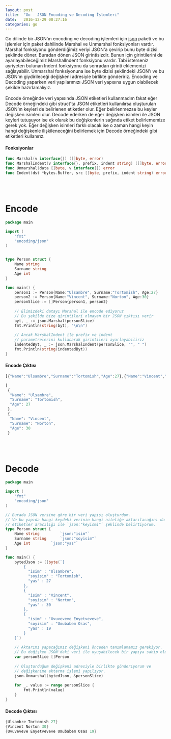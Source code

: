 ```yaml
---
layout: post
title:  "Go - JSON Encoding ve Decoding İşlemleri"
date:   2016-12-29 00:27:16
categories: go
---
```



Go dilinde bir JSON'ın encoding ve decoding işlemleri için [json](https://golang.org/pkg/encoding/json/) paketi ve bu işlemler için paket dahilinde Marshal ve Unmarshal fonksiyonları vardır. Marshal fonksiyonu gönderdiğimiz veriyi JSON'a çevirip bunu byte dizisi şeklinde döner. Buradan dönen JSON girintisizdir. Bunun için girintilerini de ayarlayabileceğimiz MarshalIndent fonksiyonu vardır. Tabi isterseniz ayriyeten bulunan Indent fonksiyonu da sonradan girinti eklemenizi sağlayabilir. Unmarshal fonksiyonuna ise byte dizisi şeklindeki JSON'ı ve bu JSON'ın giydirileceği değişkeni adresiyle birlikte göndeririz. Encoding ve Decoding yaparken veri yapılarımızı JSON veri yapısına uygun olabilecek şekilde hazırlamalıyız. 
<br><br>
Encode örneğinde veri yapısında JSON etiketleri kullanmadım fakat eğer Decode örneğindeki gibi struct'ta JSON etiketleri kullanılırsa oluşturulan JSON'ın keyleri de belirlenen etiketler olur. Eğer belirlenmezse bu keyler değişken isimleri olur. Decode ederken de eğer değişken isimleri ile JSON keyleri tutuşuyor ise ek olarak bu değişkenlerin sağında etiket belirlememize gerek yok. Eğer değişken isimleri farklı olacak ise o zaman hangi keyin hangi değişkenle ilişkileneceğini belirlemek için Decode örneğindeki gibi etiketleri kullanırız.

#### Fonksiyonlar
```go
func Marshal(v interface{}) ([]byte, error)
func MarshalIndent(v interface{}, prefix, indent string) ([]byte, error)
func Unmarshal(data []byte, v interface{}) error
func Indent(dst *bytes.Buffer, src []byte, prefix, indent string) error
```

<br><br>

# Encode

```go
package main

import (
	"fmt"
	"encoding/json"
)


type Person struct {
	Name string
	Surname string	
	Age int
}

func main() {
	person1 := Person{Name:"Ulsambre", Surname:"Tortomish", Age:27}
	person2 := Person{Name:"Vincent", Surname:"Norton", Age:30}
	personSlice := []Person{person1, person2}
	
	// Elimizdeki datayı Marshal ile encode ediyoruz
	// Bu şekilde bize girintileri olmayan bir JSON çıktısı verir
	byt, _ := json.Marshal(personSlice)
	fmt.Println(string(byt), "\n\n")
	
	// Ancak MarshalIndent ile prefix ve indent
	// parametrelerini kullanarak girintileri ayarlayabiliriz
	indentedByt, _ := json.MarshalIndent(personSlice, "", " ")
	fmt.Println(string(indentedByt))
}

```

#### Encode Çıktısı

```javascript
[{"Name":"Ulsambre","Surname":"Tortomish","Age":27},{"Name":"Vincent","Surname":"Norton","Age":30}] 

[
 {
  "Name": "Ulsambre",
  "Surname": "Tortomish",
  "Age": 27
 },
 {
  "Name": "Vincent",
  "Surname": "Norton",
  "Age": 30
 }
```

<br><br>

# Decode

```go
package main

import (
	"fmt"
	"encoding/json"
)

// Burada JSON versine göre bir veri yapısı oluşturdum.
// Ve bu yapıda hangi keydeki verinin hangi niteliğe aktarılacağını da
// etiketler aracılığı ile `json:"keyismi"` şeklinde belirtiyorum.
type Person struct {
	Name string 		`json:"isim"`
	Surname string		`json:"soyisim"`
	Age int			`json:"yas"`
}

func main() {
	bytedJson := []byte(`[
		{
		  "isim" : "Ulsambre",
		  "soyisim" : "Tortomish",
		  "yas" : 27
		},
		{
		  "isim" : "Vincent",
		  "soyisim" : "Norton",
		  "yas" : 30
		},
		{
		  "isim" : "Uvuveveve Enyetveveve",
		  "soyisim" : "Umubabem Osas",
		  "yas" : 19
		}
	]`)
	
	// Aktarımı yapacağımız değişkeni önceden tanımlamamız gerekiyor.
	// Bu değişken JSON'daki veri ile uyuşabilecek bir yapıya sahip olmalı
	var personSlice []Person
	
	// Oluşturduğum değişkeni adresiyle birlikte gönderiyorum ve
	// değişkenime aktarma işlemi yapılıyor.
	json.Unmarshal(bytedJson, &personSlice)
	
	for _, value := range personSlice {
		fmt.Println(value)
	}
}
```

#### Decode Çıktısı

```go
{Ulsambre Tortomish 27}
{Vincent Norton 30}
{Uvuveveve Enyetveveve Umubabem Osas 19}
```
